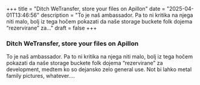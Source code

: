 +++
title = "Ditch WeTransfer, store your files on Apillon"
date = "2025-04-01T13:46:56"
description = "To je naš ambassador. Pa to ni kritika na njega niti malo, bolj iz tega hočem pokazati da naše storage buckete folk dojema “rezervirane” za…"
draft = false
+++

### Ditch WeTransfer, store your files on Apillon


To je naš ambassador. Pa to ni kritika na njega niti malo, bolj iz tega hočem pokazati da naše storage buckete folk dojema “rezervirane” za development, medtem ko so dejansko zelo general use. Not bi lahko metal family pictures, whatever….
